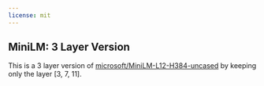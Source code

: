```yaml
---
license: mit
---
```


## MiniLM: 3 Layer Version

This is a 3 layer version of [microsoft/MiniLM-L12-H384-uncased](https://huggingface.co/microsoft/MiniLM-L12-H384-uncased/) by keeping only the layer [3, 7, 11].